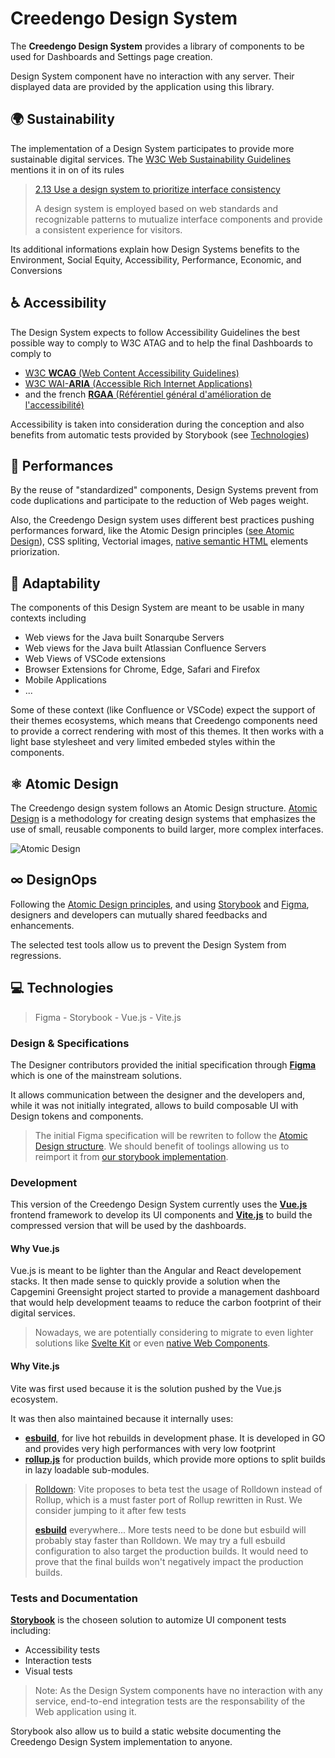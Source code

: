 # Creedengo Design System

The **Creedengo Design System** provides a library of components to be used for Dashboards and Settings page creation.

Design System component have no interaction with any server. Their displayed data are provided by the application using this library.

## 🌍 Sustainability 

The implementation of a Design System participates to provide more sustainable digital services. The [W3C Web Sustainability Guidelines](https://w3c.github.io/sustainableweb-wsg/) mentions it in on of its rules 

> [2.13 Use a design system to prioritize interface consistency](https://w3c.github.io/sustainableweb-wsg/#use-a-design-system-to-prioritize-interface-consistency)
>
> A design system is employed based on web standards and recognizable patterns to mutualize interface components and provide a consistent experience for visitors.

Its additional informations explain how Design Systems benefits to the Environment, Social Equity, Accessibility, Performance, Economic, and Conversions

## ♿ Accessibility

The Design System expects to follow Accessibility Guidelines the best possible way to comply to W3C ATAG and to help the final Dashboards to comply to 

- [W3C **WCAG** (Web Content Accessibility Guidelines)](https://www.w3.org/WAI/standards-guidelines/wcag/)
- [W3C WAI-**ARIA** (Accessible Rich Internet Applications)](https://www.w3.org/WAI/standards-guidelines/aria/)
- and the french [**RGAA** (Référentiel général d'amélioration de l'accessibilité)](https://accessibilite.numerique.gouv.fr)

Accessibility is taken into consideration during the conception and also benefits from automatic tests provided by Storybook (see [Technologies](#technologies))

## 🚀 Performances

By the reuse of "standardized" components, Design Systems prevent from code duplications and participate to the reduction of Web pages weight.

Also, the Creedengo Design system uses different best practices pushing performances forward, like the Atomic Design principles ([see Atomic Design](#atomic-design)), CSS spliting, Vectorial images, [native semantic HTML](https://developer.mozilla.org/en-US/docs/Web/HTML/Reference/Elements) elements priorization.

## 🎨 Adaptability

The components of this Design System are meant to be usable in many contexts including

- Web views for the Java built Sonarqube Servers
- Web views for the Java built Atlassian Confluence Servers
- Web Views of VSCode extensions
- Browser Extensions for Chrome, Edge, Safari and Firefox
- Mobile Applications
- ...

Some of these context (like Confluence or VSCode) expect the support of their themes ecosystems, which means that Creedengo components need to provide a correct rendering with most of this themes. It then works with a light base stylesheet and very limited embeded styles within the components.

## ⚛ Atomic Design

The Creedengo design system follows an Atomic Design structure. [Atomic Design](https://bradfrost.com/blog/post/atomic-web-design/) is a methodology for creating design systems that emphasizes the use of small, reusable components to build larger, more complex interfaces.

![Atomic Design](https://atomicdesign.bradfrost.com/images/content/instagram-atomic.png)

## ∞ DesignOps

Following the [Atomic Design principles](#-atomic-design), and using [Storybook](#tests-and-documentation) and [Figma](#design--specifications), designers and developers can mutually shared feedbacks and enhancements.

The selected test tools allow us to prevent the Design System from regressions.

## 💻 Technologies

> Figma - Storybook - Vue.js - Vite.js

### Design & Specifications

The Designer contributors provided the initial specification through **[Figma](https://www.figma.com/fr-fr/)** which is one of the mainstream solutions.

It allows communication between the designer and the developers and, while it was not initially integrated, allows to build composable UI with Design tokens and components.

> The initial Figma specification will be rewriten to follow the [Atomic Design structure](#-atomic-design). We should benefit of toolings allowing us to reimport it from [our storybook implementation](#tests-and-documentation). 

### Development

This version of the Creedengo Design System currently uses the **[Vue.js](https://vuejs.org)** frontend framework to develop its UI components and **[Vite.js](https://vite.dev)** to build the compressed version that will be used by the dashboards.

#### Why Vue.js

Vue.js is meant to be lighter than the Angular and React developement stacks. It then made sense to quickly provide a solution when the Capgemini Greensight project started to provide a management dashboard that would help development teaams to reduce the carbon footprint of their digital services.

> Nowadays, we are potentially considering to migrate to even lighter solutions like [Svelte Kit](https://svelte.dev) or even [native Web Components](https://developer.mozilla.org/en-US/docs/Web/API/Web_components).

#### Why Vite.js

Vite was first used because it is the solution pushed by the Vue.js ecosystem.

It was then also maintained because it internally uses:

- **[esbuild](https://esbuild.github.io)**, for live hot rebuilds in development phase. It is developed in GO and provides very high performances with very low footprint
- **[rollup.js](https://rollupjs.org)** for production builds, which provide more options to split builds in lazy loadable sub-modules.

> [Rolldown](https://rolldown.rs): Vite proposes to beta test the usage of Rolldown instead of Rollup, which is a must faster port of Rollup rewritten in Rust. We consider jumping to it after few tests
>
> **[esbuild](https://esbuild.github.io)** everywhere... More tests need to be done but esbuild will probably stay faster than Rolldown. We may try a full esbuild configuration to also target the production builds. It would need to prove that the final builds won't negatively impact the production builds.

### Tests and Documentation

**[Storybook](https://storybook.js.org)** is the choseen solution to automize UI component tests including:

- Accessibility tests
- Interaction tests
- Visual tests

> Note: As the Design System components have no interaction with any service, end-to-end integration tests are the responsability of the Web application using it.

Storybook also allow us to build a static website documenting the Creedengo Design System implementation to anyone.

